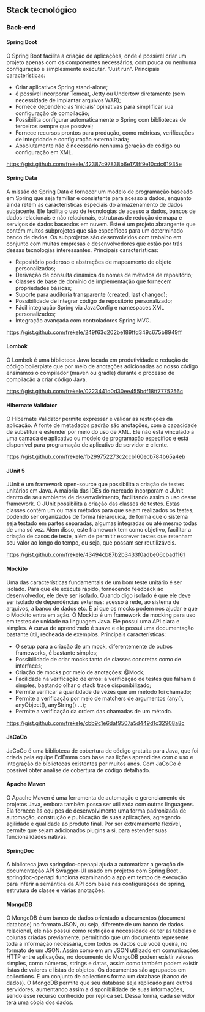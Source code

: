 ## Stack tecnológico

### Back-end

#### Spring Boot
O Spring Boot facilita a criação de aplicações, onde é possível criar um projeto apenas com os componentes necessários, com pouca ou nenhuma configuração e simplesmente executar. "Just run".
Principais características:

- Criar aplicativos Spring stand-alone;
- é possível incorporar Tomcat, Jetty ou Undertow diretamente (sem necessidade de implantar arquivos WAR);
- Fornece dependências ‘iniciais’ opinativas para simplificar sua configuração de compilação;
- Possibilita configurar automaticamente o Spring com bibliotecas de terceiros sempre que possível;
- Fornece recursos prontos para produção, como métricas, verificações de integridade e configuração externalizada;
- Absolutamente não é necessário nenhuma geração de código ou configuração em XML.

https://gist.github.com/frekele/42387c97838b6e173ff9e10cdc61935e


#### Spring Data
A missão do Spring Data é fornecer um modelo de programação baseado em Spring que seja familiar e consistente para acesso a dados, enquanto ainda retém as características especiais do armazenamento de dados subjacente.
Ele facilita o uso de tecnologias de acesso a dados, bancos de dados relacionais e não relacionais, estruturas de redução de mapa e serviços de dados baseados em nuvem. Este é um projeto abrangente que contém muitos subprojetos que são específicos para um determinado banco de dados.
Os subprojetos são desenvolvidos com trabalho em conjunto com muitas empresas e desenvolvedores que estão por trás dessas tecnologias interessantes.
Principais características:
- Repositório poderoso e abstrações de mapeamento de objeto personalizadas;
- Derivação de consulta dinâmica de nomes de métodos de repositório;
- Classes de base de domínio de implementação que fornecem propriedades básicas;
- Suporte para auditoria transparente (created, last changed);
- Possibilidade de integrar código de repositório personalizado;
- Fácil integração Spring via JavaConfig e namespaces XML personalizados;
- Integração avançada com controladores Spring MVC.

https://gist.github.com/frekele/249f63d202be189ffd349c675b8949ff

#### Lombok
O Lombok é uma biblioteca Java focada em produtividade e redução de código boilerplate que por meio de anotações adicionadas ao nosso código ensinamos o compilador (maven ou gradle) durante o processo de compilação a criar código Java.

https://gist.github.com/frekele/0223441d0d30ee455bdf18ff7775256c

#### Hibernate Validator
O Hibernate Validator permite expressar e validar as restrições da aplicação. A fonte de metadados padrão são anotações, com a capacidade de substituir e estender por meio do uso de XML. Ele não está vinculado a uma camada de aplicativo ou modelo de programação específico e está disponível para programação de aplicativo de servidor e cliente.

https://gist.github.com/frekele/fb299752273c2ccb160ecb784b65a4eb

#### JUnit 5
JUnit é um framework open-source que possibilita a criação de testes unitários em Java. A maioria das IDEs do mercado incorporam o JUnit dentro de seu ambiente de desenvolvimento, facilitando assim o uso desse framework.
O JUnit possibilita a criação das classes de testes. Estas classes contêm um ou mais métodos para que sejam realizados os testes, podendo ser organizados de forma hierárquica, de forma que o sistema seja testado em partes separadas, algumas integradas ou até mesmo todas de uma só vez. Além disso, este framework tem como objetivo, facilitar a criação de casos de teste, além de permitir escrever testes que retenham seu valor ao longo do tempo, ou seja, que possam ser reutilizáveis.

https://gist.github.com/frekele/43494cb87b2b3433f0adbe06cbadf161

#### Mockito
Uma das características fundamentais de um bom teste unitário é ser isolado. Para que ele execute rápido, fornecendo feedback ao desenvolvedor, ele deve ser isolado. Quando digo isolado é que ele deve ser isolado de dependências externas: acesso à rede, ao sistema de arquivos, a banco de dados etc. É aí que os mocks podem nos ajudar e que o Mockito entra em ação.
O Mockito é um framework de mocking para uso em testes de unidade na linguagem Java. Ele possui uma API clara e simples. A curva de aprendizado é suave e ele possui uma documentação bastante útil, recheada de exemplos.
Principais características:
- O setup para a criação de um mock, diferentemente de outros frameworks, é bastante simples;
- Possibilidade de criar mocks tanto de classes concretas como de interfaces;
- Criação de mocks por meio de anotações: @Mock;
- Facilidade na verificação de erros: a verificação de testes que falham é simples, bastando olhar o stack trace disponibilizado;
- Permite verificar a quantidade de vezes que um método foi chamado;
- Permite a verificação por meio de matchers de argumentos (any(), anyObject(), anyString() …);
- Permite a verificação da ordem das chamadas de um método.

https://gist.github.com/frekele/cbb9c1e6daf9507a5d449d1c32908a8c

#### JaCoCo
JaCoCo é uma biblioteca de cobertura de código gratuita para Java, que foi criada pela equipe EclEmma com base nas lições aprendidas com o uso e integração de bibliotecas existentes por muitos anos.
Com JaCoCo é possível obter analise de cobertura de código detalhado.

#### Apache Maven
O Apache Maven é uma ferramenta de automação e gerenciamento de projetos Java, embora também possa ser utilizada com outras linguagens. Ela fornece às equipes de desenvolvimento uma forma padronizada de automação, construção e publicação de suas aplicações, agregando agilidade e qualidade ao produto final. Por ser extremamente flexível, permite que sejam adicionados plugins a si, para estender suas funcionalidades nativas.

#### SpringDoc
A biblioteca java springdoc-openapi ajuda a automatizar a geração de documentação API Swagger-UI usado em projetos com Spring Boot . springdoc-openapi funciona examinando a app em tempo de execução para inferir a semântica da API com base nas configurações do spring, estrutura de classe e várias anotações.

#### MongoDB
O MongoDB é um banco de dados orientado a documentos (document database) no formato JSON, ou seja, diferente de um banco de dados relacional, ele não possui como restrição a necessidade de ter as tabelas e colunas criadas previamente, permitindo que um documento represente toda a informação necessária, com todos os dados que você queira, no formato de um JSON.
Assim como em um JSON utilizado em comunicações HTTP entre aplicações, no documento do MongoDB podem existir valores simples, como números, strings e datas, assim como também podem existir listas de valores e listas de objetos.
Os documentos são agrupados em collections. E um conjunto de collections forma um database (banco de dados). O MongoDB permite que seu database seja replicado para outros servidores, aumentando assim a disponibilidade de suas informações, sendo esse recurso conhecido por replica set. Dessa forma, cada servidor terá uma cópia dos dados.







